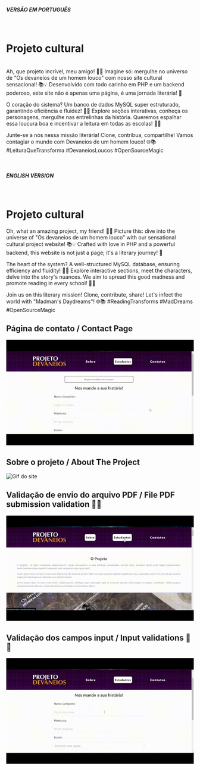 ##### VERSÃO EM PORTUGUÊS
</br>

# Projeto cultural
</br>
Ah, que projeto incrível, meu amigo! 🚀✨ 
Imagine só: mergulhe no universo de "Os devaneios de um homem louco" com nosso site cultural sensacional! 📚💡 
Desenvolvido com todo carinho em PHP e um backend poderoso, este site não é apenas uma página, é uma jornada literária! 🌟

O coração do sistema? Um banco de dados MySQL super estruturado, garantindo eficiência e fluidez! 🤖💾 
Explore seções interativas, conheça os personagens, mergulhe nas entrelinhas da história. 
Queremos espalhar essa loucura boa e incentivar a leitura em todas as escolas! 🏫📖

Junte-se a nós nessa missão literária! 
Clone, contribua, compartilhe! Vamos contagiar o mundo com Devaneios de um homem louco! 🌐📚 
#LeituraQueTransforma #DevaneiosLoucos #OpenSourceMagic

</br>

##### ENGLISH VERSION
</br>

# Projeto cultural

Oh, what an amazing project, my friend! 🚀✨ 
Picture this: dive into the universe of "Os devaneios de um homem louco" with our sensational cultural project website! 📚💡 
Crafted with love in PHP and a powerful backend, this website is not just a page; it's a literary journey! 🌟

The heart of the system? A well-structured MySQL database, ensuring efficiency and fluidity! 🤖💾 
Explore interactive sections, meet the characters, delve into the story's nuances. We aim to spread this good madness and promote reading in every school! 🏫📖

Join us on this literary mission! Clone, contribute, share! 
Let's infect the world with "Madman's Daydreams"! 🌐📚 
#ReadingTransforms #MadDreams #OpenSourceMagic

## Página de contato / Contact Page

![Gif do site](https://github.com/arielklxto/projeto-cultural/blob/main/gifs/site-projeto-contato.gif)

## Sobre o projeto / About The Project

![Gif do site](https://github.com/arielklxto/projeto-cultural/blob/main/gifs/site-projeto-sobre.gif)

## Validação de envio do arquivo PDF / File PDF submission validation 📄✅

![Gif do site](https://github.com/arielklxto/projeto-cultural/blob/main/gifs/site-projeto-sucesso.gif)

## Validação dos campos input / Input validations 📄✅

![Gif do site](https://github.com/arielklxto/projeto-cultural/blob/main/gifs/site-projeto-validacoes.gif)
